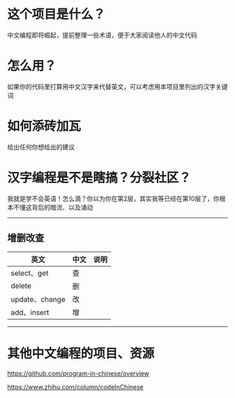 # 这个项目是什么？
中文编程即将崛起，提前整理一些术语，便于大家阅读他人的中文代码

# 怎么用？
如果你的代码里打算用中文汉字来代替英文，可以考虑用本项目里列出的汉字关键词

# 如何添砖加瓦
给出任何你想给出的建议

# 汉字编程是不是瞎搞？分裂社区？
我就是学不会英语！怎么滴？你以为你在第2层，其实我等已经在第10层了，你根本不懂这背后的暗流、以及涌动

-----
## 增删改查

| 英文         | 中文 | 说明 |
|------------|----|----|
| select、get     | 查  |    |
| delete     | 删  |    |
| update、change     | 改  |    |
| add、insert | 增  |    |






----

# 其他中文编程的项目、资源

https://github.com/program-in-chinese/overview

https://www.zhihu.com/column/codeInChinese 

